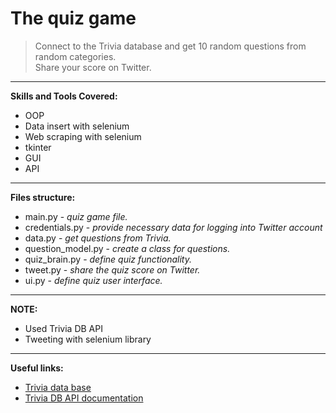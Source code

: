 # The quiz game

> Connect to the Trivia database and get 10 random questions from random categories.  
> Share your score on Twitter.
---

**Skills and Tools Covered:**
- OOP
- Data insert with selenium
- Web scraping with selenium
- tkinter
- GUI
- API
---

**Files structure:**
* main.py - _quiz game file._
* credentials.py - _provide necessary data for logging into Twitter account_
* data.py - _get questions from Trivia._
* question_model.py - _create a class for questions._
* quiz_brain.py - _define quiz functionality._
* tweet.py - _share the quiz score on Twitter._
* ui.py - _define quiz user interface._
---
**NOTE:**
- Used Trivia DB API
- Tweeting with selenium library
---
**Useful links:**
- [Trivia data base](https://opentdb.com/)
- [Trivia DB API documentation](https://opentdb.com/api_config.php)
